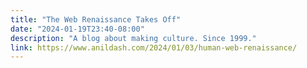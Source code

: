 ```yaml
---
title: "The Web Renaissance Takes Off"
date: "2024-01-19T23:40-08:00"
description: "A blog about making culture. Since 1999."
link: https://www.anildash.com/2024/01/03/human-web-renaissance/
---
```

